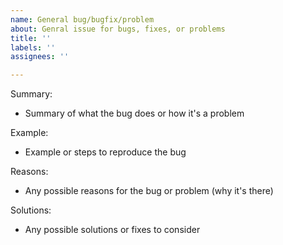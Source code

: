 ```yaml
---
name: General bug/bugfix/problem
about: Genral issue for bugs, fixes, or problems
title: ''
labels: ''
assignees: ''

---
```


Summary:
- Summary of what the bug does or how it's a problem

Example:
- Example or steps to reproduce the bug

Reasons:
- Any possible reasons for the bug or problem (why it's there)

Solutions:
- Any possible solutions or fixes to consider
